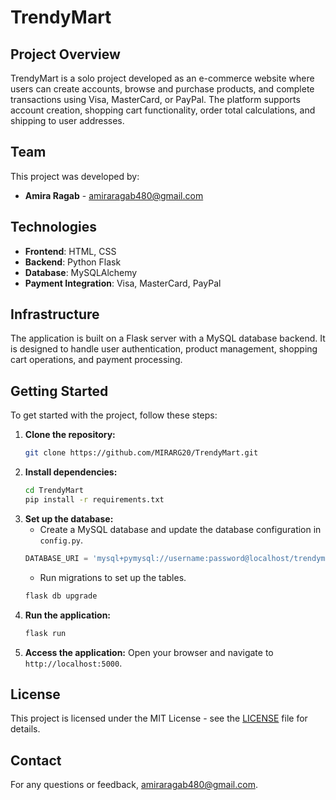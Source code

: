 # TrendyMart

## Project Overview

TrendyMart is a solo project developed as an e-commerce website where users can create accounts, browse and purchase products, and complete transactions using Visa, MasterCard, or PayPal. The platform supports account creation, shopping cart functionality, order total calculations, and shipping to user addresses.

## Team

This project was developed by:
- **Amira Ragab** - [amiraragab480@gmail.com](mailto:amiraragab480@gmail.com)

## Technologies

- **Frontend**: HTML, CSS
- **Backend**: Python Flask
- **Database**: MySQLAlchemy
- **Payment Integration**: Visa, MasterCard, PayPal

## Infrastructure

The application is built on a Flask server with a MySQL database backend. It is designed to handle user authentication, product management, shopping cart operations, and payment processing.


## Getting Started

To get started with the project, follow these steps:

1. **Clone the repository:**
   ```bash
   git clone https://github.com/MIRARG20/TrendyMart.git
   ```
2. **Install dependencies:**
   ```bash
   cd TrendyMart
   pip install -r requirements.txt
   ```
3. **Set up the database:**
   - Create a MySQL database and update the database configuration in `config.py`.
   ```python
   DATABASE_URI = 'mysql+pymysql://username:password@localhost/trendymart'
   ```
   - Run migrations to set up the tables.
   ```bash
   flask db upgrade
   ```
4. **Run the application:**
   ```bash
   flask run
   ```
5. **Access the application:**
   Open your browser and navigate to `http://localhost:5000`.


## License

This project is licensed under the MIT License - see the [LICENSE](LICENSE) file for details.

## Contact

For any questions or feedback, amiraragab480@gmail.com.